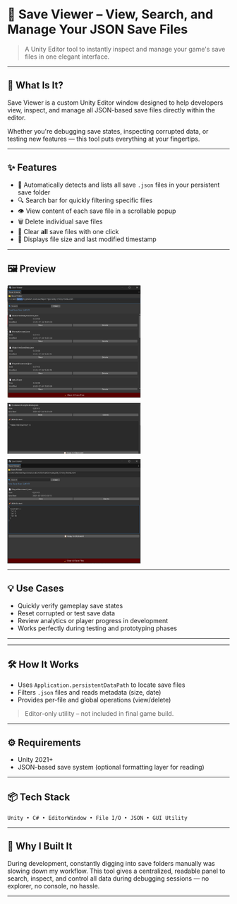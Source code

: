 # 💾 Save Viewer – View, Search, and Manage Your JSON Save Files

> A Unity Editor tool to instantly inspect and manage your game's save files in one elegant interface.

---

## 🎯 What Is It?

Save Viewer is a custom Unity Editor window designed to help developers view, inspect, and manage all JSON-based save files directly within the editor.

Whether you're debugging save states, inspecting corrupted data, or testing new features — this tool puts everything at your fingertips.

---

## ✨ Features

- 📂 Automatically detects and lists all save `.json` files in your persistent save folder
- 🔍 Search bar for quickly filtering specific files
- 👁️ View content of each save file in a scrollable popup
- 🗑️ Delete individual save files
- 🧹 Clear **all** save files with one click
- 📏 Displays file size and last modified timestamp

---

## 🖼️ Preview

<div style="display: flex; gap: 12px; flex-wrap: wrap; justify-content: flex-start;">
  <img src="_media/dev-hub/save-system-0.png" style="width: 60%;" alt="Gameplay Screenshot">
  <img src="_media/dev-hub/save-system-1.png" style="width: 60%;" alt="Gameplay Screenshot">
  <img src="_media/dev-hub/save-system-2.png" style="width: 60%;" alt="Gameplay Screenshot">
</div>

---

## 💡 Use Cases

- Quickly verify gameplay save states
- Reset corrupted or test save data
- Review analytics or player progress in development
- Works perfectly during testing and prototyping phases

---

---

## 🛠️ How It Works

- Uses `Application.persistentDataPath` to locate save files
- Filters `.json` files and reads metadata (size, date)
- Provides per-file and global operations (view/delete)
> Editor-only utility – not included in final game build.

---

## ⚙️ Requirements

- Unity 2021+
- JSON-based save system (optional formatting layer for reading)

---

## 📦 Tech Stack

`Unity • C# • EditorWindow • File I/O • JSON • GUI Utility`

---

## 🧠 Why I Built It

During development, constantly digging into save folders manually was slowing down my workflow. This tool gives a centralized, readable panel to search, inspect, and control all data during debugging sessions — no explorer, no console, no hassle.

---
